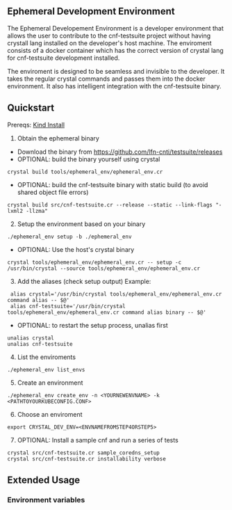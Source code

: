 ## Ephemeral Development Environment

The Ephemeral Developement Environment is a developer environment that allows the user to contribute to the cnf-testsuite project without having crystall lang installed on the developer's host machine. The enviroment consists of a docker container which has the correct version of crystal lang for cnf-testsuite development installed.

The enviroment is designed to be seamless and invisible to the developer. It takes the regular crystal commands and passes them into the docker environment. It also has intelligent integration with the cnf-testsuite binary.

## Quickstart

Prereqs: [Kind Install](../../KIND-INSTALL.md)

1. Obtain the ephemeral binary

- Download the binary from https://github.com/lfn-cnti/testsuite/releases
- OPTIONAL: build the binary yourself using crystal

```
crystal build tools/ephemeral_env/ephemeral_env.cr
```

- OPTIONAL: build the cnf-testsuite binary with static build (to avoid shared object file errors)

```
crystal build src/cnf-testsuite.cr --release --static --link-flags "-lxml2 -llzma"
```

2. Setup the environment based on your binary

```
./ephemeral_env setup -b ./ephemeral_env
```

- OPTIONAL: Use the host's crystal binary

```
crystal tools/ephemeral_env/ephemeral_env.cr -- setup -c /usr/bin/crystal --source tools/ephemeral_env/ephemeral_env.cr
```

3. Add the aliases (check setup output)
   Example:

```
 alias crystal='/usr/bin/crystal tools/ephemeral_env/ephemeral_env.cr command alias -- $@'
 alias cnf-testsuite='/usr/bin/crystal tools/ephemeral_env/ephemeral_env.cr command alias binary -- $@'
```

- OPTIONAL: to restart the setup process, unalias first

```
unalias crystal
unalias cnf-testsuite
```

4.  List the enviroments

```
./ephemeral_env list_envs
```

5. Create an environment

```
./ephemeral_env create_env -n <YOURNEWENVNAME> -k <PATHTOYOURKUBECONFIG.CONF>
```

6. Choose an enviroment

```
export CRYSTAL_DEV_ENV=<ENVNAMEFROMSTEP4ORSTEP5>
```

7. OPTIONAL: Install a sample cnf and run a series of tests

```
crystal src/cnf-testsuite.cr sample_coredns_setup
crystal src/cnf-testsuite.cr installability verbose
```

## Extended Usage

### Environment variables
